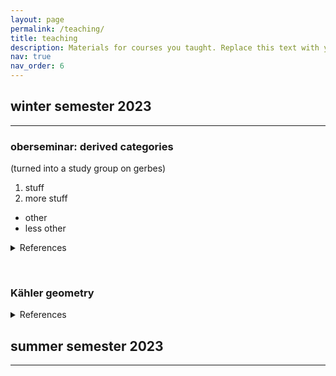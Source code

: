 ```yaml
---
layout: page
permalink: /teaching/
title: teaching
description: Materials for courses you taught. Replace this text with your description.
nav: true
nav_order: 6
---
```


## winter semester 2023
---
### oberseminar: derived categories  
(turned into a study group on gerbes)


1. stuff
2. more stuff

* other
* less other

  
<details>
  <summary>References</summary> 

  <ul>
  <li>Principles of algebraic geometry - Griffits, Harris</li>
  <li>Einstein manifolds - Besee</li>
  <li>Complex geometry - Huybrechts</li>
  <li>Lectures on Kahler geometry - Moroianu</li>
  <li>Lectures on Kahler manifolds - Ballmann</li>
  <li>A survey of the hodge conjecture - Lewis</li>
  </ul>
  
</details>

&nbsp;

### Kähler geometry 

<details>
  <summary>References</summary>
  &nbsp;
  * Principles of algebraic geometry - Griffits, Harris
  * Einstein manifolds - Besee
  * Complex geometry - Huybrechts
  * Lectures on Kahler geometry - Moroianu
  * Lectures on Kahler manifolds - Ballmann
  * A survey of the hodge conjecture - Lewis
</details>

## summer semester 2023
---

